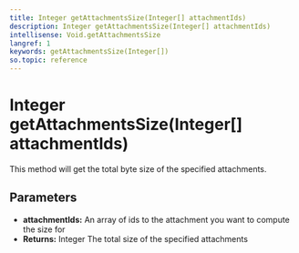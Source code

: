 ```yaml
---
title: Integer getAttachmentsSize(Integer[] attachmentIds)
description: Integer getAttachmentsSize(Integer[] attachmentIds)
intellisense: Void.getAttachmentsSize
langref: 1
keywords: getAttachmentsSize(Integer[])
so.topic: reference
---
```


# Integer getAttachmentsSize(Integer[] attachmentIds)

This method will get the total byte size of the specified attachments.

## Parameters

* **attachmentIds:** An array of ids to the attachment you want to compute the size for
* **Returns:** Integer The total size of the specified attachments
